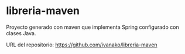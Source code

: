 # libreria-maven

Proyecto generado con maven que implementa Spring configurado con clases Java.

URL del repositorio: https://github.com/ivanako/libreria-maven
